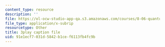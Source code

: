 ```yaml
---
content_type: resource
description: ''
file: https://ol-ocw-studio-app-qa.s3.amazonaws.com/courses/8-06-quantum-physics-iii-spring-2018/91e1ecf7031d5842b1cef6113fb4fc9b_IqyTq4n1f2g.vtt
file_type: application/x-subrip
resourcetype: Other
title: 3play caption file
uid: 91e1ecf7-031d-5842-b1ce-f6113fb4fc9b
---
```


